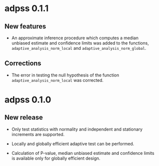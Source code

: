 
# adpss 0.1.1

## New features

  - An approximate inference procedure which computes a median unbiased
    estimate and confidence limits was added to the functions,
    `adaptive_analysis_norm_local` and `adaptive_analysis_norm_global`.

## Corrections

  - The error in testing the null hypothesis of the function
    `adaptive_analysis_norm_local` was corrected.

# adpss 0.1.0

## New release

  - Only test statistics with normality and independent and stationary
    increments are supported.

  - Locally and globally efficient adaptive test can be performed.

  - Calculation of P-value, median unbiased estimate and confidence
    limits is available only for globally efficient design.
